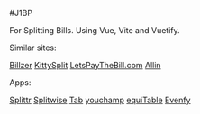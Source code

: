 #J1BP

For Splitting Bills.
Using Vue, Vite and Vuetify.

Similar sites:

[Billzer](https://billzer.com/)
[KittySplit](https://www.kittysplit.com/en/)
[LetsPayTheBill.com](https://www.letspaythebill.com/)
[Allin](https://everyoneallin.com/bill-splitter/split-the-bills/)

Apps:

[Splittr](https://splittr.io/)
[Splitwise](https://www.splitwise.com/)
[Tab](https://tabapp.co/)
[youchamp](https://youchampapp.com/)
[equiTable](https://equitableapp.com/)
[Evenfy](https://www.evenfy.com/en-us/)
